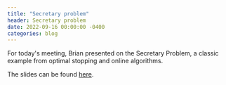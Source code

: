 ```yaml
---
title: "Secretary problem"
header: Secretary problem
date: 2022-09-16 00:00:00 -0400
categories: blog
---
```


For today's meeting, Brian presented on the Secretary
Problem, a classic example from optimal stopping and
online algorithms.

The slides can be found
[here](https://docs.google.com/presentation/d/1WKF5YDXTfysR1YkPKdqkgWkIOzyWHOQOhsQV8t-hFK8/edit?usp=sharing).
